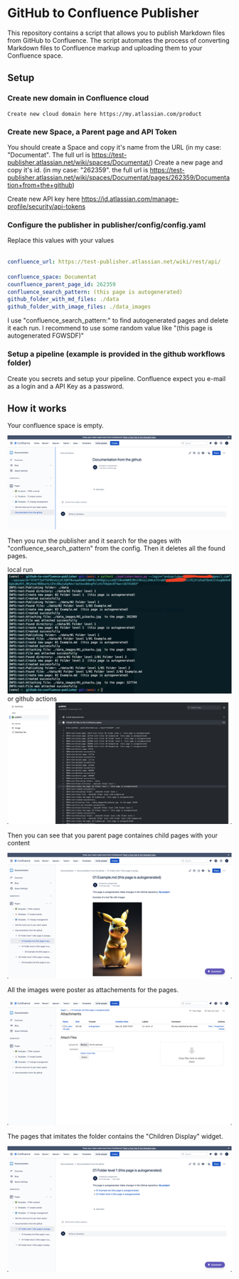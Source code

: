 # GitHub to Confluence Publisher

This repository contains a script that allows you to publish Markdown files from GitHub to Confluence. The script automates the process of converting Markdown files to Confluence markup and uploading them to your Confluence space.

## Setup

### Create new domain in Confluence cloud
    Create new cloud domain here https://my.atlassian.com/product

### Create new Space, a Parent page and API Token
You should create a Space and copy it's name from the URL (in my case: "Documentat". The full url is https://test-publisher.atlassian.net/wiki/spaces/Documentat/)
Create a new page and copy it's id. (in my case: "262359". the full url is https://test-publisher.atlassian.net/wiki/spaces/Documentat/pages/262359/Documentation+from+the+github)

Create new API key here https://id.atlassian.com/manage-profile/security/api-tokens

### Configure the publisher in publisher/config/config.yaml

Replace this values with your values

``` yaml

confluence_url: https://test-publisher.atlassian.net/wiki/rest/api/

confluence_space: Documentat 
counfluence_parent_page_id: 262359
confluence_search_pattern: (this page is autogenerated)
github_folder_with_md_files: ./data
github_folder_with_image_files: ./data_images

```

I use "confluence_search_pattern:" to find autogenerated pages and delete it each run. I recommend to use some random value like "(this page is autogenerated FGWSDF)"


### Setup a pipeline (example is provided in the github workflows folder)

Create you secrets and setup your pipeline.
Confluence expect you e-mail as a login and a API Key as a password.


## How it works

Your confluence space is empty.

![space](/publisher_doc/Screenshot_01.png)

Then you run the publisher and it search for the pages with "confluence_search_pattern" from the config.
Then it deletes all the found pages.

local run
![local run](/publisher_doc/Screenshot_02.png)
or github actions
![github](/publisher_doc/Screenshot_03.png)

Then you can see that you parent page containes child pages with your content

![structure](/publisher_doc/Screenshot_04.png)

All the images were poster as attachements for the pages.

![attachements](/publisher_doc/Screenshot_05.png)

The pages that imitates the folder contains the "Children Display" widget.

![widget](/publisher_doc/Screenshot_06.png)